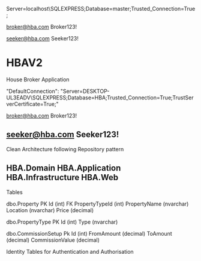 Server=localhost\SQLEXPRESS;Database=master;Trusted_Connection=True;


broker@hba.com
Broker123!

seeker@hba.com
Seeker123!



# HBAV2
House Broker Application


"DefaultConnection": "Server=DESKTOP-UL3EADV\\SQLEXPRESS;Database=HBA;Trusted_Connection=True;TrustServerCertificate=True;"


broker@hba.com
Broker123!

seeker@hba.com
Seeker123!
--------------------------------------------------------------------------
Clean Architecture following Repository pattern

HBA.Domain 
HBA.Application 
HBA.Infrastructure 
HBA.Web 
--------------------------------------------------------------------------
Tables

dbo.Property 
PK Id (int)
FK PropertyTypeId (int)
PropertyName (nvarchar)
Location (nvarchar)
Price (decimal)

dbo.PropertyType
PK Id (int)
Type (nvarchar)

dbo.CommissionSetup
Pk Id (int)
FromAmount (decimal)
ToAmount (decimal)
CommissionValue (decimal)

Identity Tables for Authentication and Authorisation
